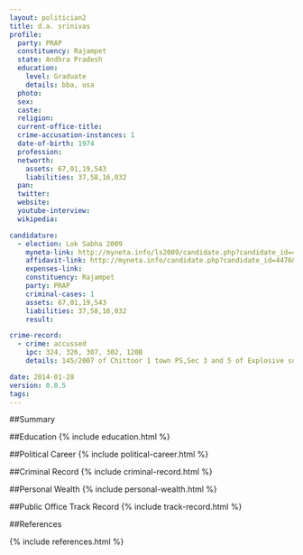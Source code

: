 ```yaml
---
layout: politician2
title: d.a. srinivas
profile: 
  party: PRAP
  constituency: Rajampet
  state: Andhra Pradesh
  education: 
    level: Graduate
    details: bba, usa
  photo: 
  sex: 
  caste: 
  religion: 
  current-office-title: 
  crime-accusation-instances: 1
  date-of-birth: 1974
  profession: 
  networth: 
    assets: 67,01,19,543
    liabilities: 37,58,16,032
  pan: 
  twitter: 
  website: 
  youtube-interview: 
  wikipedia: 

candidature: 
  - election: Lok Sabha 2009
    myneta-link: http://myneta.info/ls2009/candidate.php?candidate_id=4476
    affidavit-link: http://myneta.info/candidate.php?candidate_id=4476&scan=original
    expenses-link: 
    constituency: Rajampet 
    party: PRAP
    criminal-cases: 1
    assets: 67,01,19,543
    liabilities: 37,58,16,032
    result:  

crime-record: 
  - crime: accussed
    ipc: 324, 326, 307, 302, 120B
    details: 145/2007 of Chittoor 1 town PS,Sec 3 and 5 of Explosive substance act 

date: 2014-01-28
version: 0.0.5
tags: 
---
```

##Summary


##Education
{% include education.html %}


##Political Career
{% include political-career.html %}


##Criminal Record
{% include criminal-record.html %}


##Personal Wealth
{% include personal-wealth.html %}


##Public Office Track Record
{% include track-record.html %}


##References


{% include references.html %}